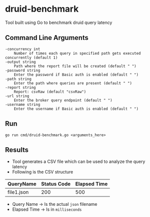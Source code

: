 # druid-benchmark
Tool built using Go to benchmark druid query latency

## Command Line Arguments
```
-concurrency int
    Number of times each query in specified path gets executed concurrently (default 1)
-output string
  	Path where the report file will be created (default " ")
-password string
  	Enter the password if Basic auth is enabled (default " ")
-path string
   	Enter the path where queries are present (default " ")
-report string
   	Report: csvRaw (default "csvRaw")
-url string
  	Enter the broker query endpoint (default " ")
-username string
  	Enter the username if Basic auth is enabled (default " ")
```

## Run
```
go run cmd/druid-benchmark.go <arguments_here>
```

## Results
- Tool generates a CSV file which can be used to analyze the query latency
- Following is the CSV structure

| QueryName     | Status Code   | Elapsed Time |
| ------------- | ------------- | ------------ |
| file1.json    | 200           | 500          |

- Query Name -> Is the actual `json` filename
- Elapsed Time -> Is in `milliseconds` 

